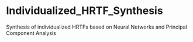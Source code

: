 # Individualized_HRTF_Synthesis
Synthesis of individualized HRTFs based on Neural Networks and Principal Component Analysis
